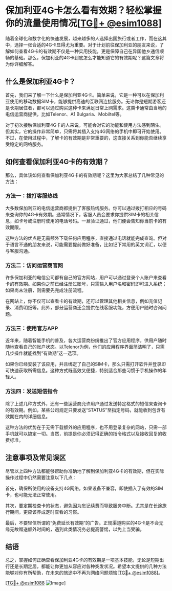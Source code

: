 # 保加利亚4G卡怎么看有效期？轻松掌握你的流量使用情况[[TG💪+ @esim1088](https://t.me/s/esim1088)]

随着全球化和数字化的快速发展，越来越多的人选择出国旅行或者工作，而在这其中，选择一张合适的4G卡显得尤为重要。对于计划前往保加利亚的朋友来说，了解如何查看4G卡的有效期不仅是一种实用技能，更是保障自己在异国他乡通信顺畅的基础。那么，保加利亚的4G卡到底怎么才能知道它的有效期呢？这篇文章将为你详细解答。

## 什么是保加利亚4G卡？

首先，我们来了解一下什么是保加利亚4G卡。简单来说，它是一种可以在保加利亚使用的移动数据SIM卡，能够提供高速的互联网连接服务。无论你是短期游客还是长期居住者，都可以通过购买这种卡来满足日常上网需求。这类卡通常由当地的电信运营商提供，比如Telenor、A1 Bulgaria、Mobiltel等。

对于初次接触保加利亚4G卡的人来说，可能会对它的功能和使用方法感到陌生。但其实，它的操作非常简单，只需将其插入支持4G网络的手机中即可开始使用。不过，在使用过程中，了解卡的有效期是非常重要的，这直接关系到你能否继续享受稳定的网络服务。

## 如何查看保加利亚4G卡的有效期？

那么，具体该如何查看保加利亚4G卡的有效期呢？这里为大家总结了几种常见的方法：

### 方法一：拨打客服热线

大多数保加利亚的电信运营商都提供了客服热线服务。你可以通过拨打相应的号码来查询你的4G卡有效期。通常情况下，客服人员会要求你提供SIM卡的相关信息，如卡号或注册时使用的电话号码。一旦验证通过，他们便会告知你当前卡的有效期限。

这种方法的优点是无需额外下载任何应用程序，直接通过电话就能完成查询。但对于语言不通的朋友来说，可能需要提前做好准备，比如记下常用的英文词汇，以便与客服沟通。

### 方法二：访问运营商官网

许多保加利亚的电信公司都有自己的官方网站，用户可以通过登录个人账户来查看卡的有效期。如果你之前已经注册过账号，只需输入用户名和密码即可进入系统；如果尚未注册，则需要先完成注册流程。

在网站上，你不仅可以查看卡的有效期，还可以管理其他相关信息，例如充值记录、消费明细等。此外，部分运营商还会提供在线客服功能，方便用户随时咨询问题。

### 方法三：使用官方APP

近年来，随着智能手机的普及，各大运营商纷纷推出了官方应用程序，供用户随时随地查看自己的账户状态。以Telenor为例，他们的应用程序界面简洁明了，只需几步操作就能找到“有效期”这一选项。

如果你已经安装了该应用，并且绑定了自己的SIM卡，那么只需打开软件并登录即可快速获取所需信息。这种方式既高效又便捷，特别适合那些习惯于手机操作的年轻人。

### 方法四：发送短信指令

除了上述几种方式外，还有一些运营商允许用户通过发送特定格式的短信来查询卡的有效期。例如，某些公司规定只要发送“STATUS”至指定号码，就能收到包含有效期在内的详细信息。

这种方法的优势在于无需下载额外的应用程序，也不用登录复杂的网站，只需一部手机就可以搞定一切。当然，前提是你必须记得正确的指令格式以及接收回复的收费标准。

## 注意事项及常见误区

尽管以上四种方法都能够帮助你准确地了解到保加利亚4G卡的有效期，但在实际操作过程中仍然需要注意以下几点：

首先，确保所使用的设备支持4G网络。如果设备不兼容，即使插入了有效的SIM卡，也可能无法正常使用。

其次，要定期检查卡的状态，避免因为忘记续费而导致服务中断。尤其是在长途旅行期间，更应该养成定时查看的习惯。

最后，不要轻信所谓的“免费延长有效期”的广告。正规渠道购买的4G卡是不会无缘无故赠送额外时间的，遇到此类情况务必提高警惕，以免上当受骗。

## 结语

总之，掌握如何正确查看保加利亚4G卡的有效期是一项基本技能，无论是短期出行还是长期定居，都能让你更加从容应对各种突发状况。希望本文提供的几种方法能够对你有所帮助，在未来的旅途中不再为网络问题烦恼[[TG💪+ @esim1088](https://t.me/s/esim1088)]。

[[TG💪+ @esim1088](https://t.me/s/esim1088) ![Image](https://i.postimg.cc/4NQfJmqS/Snipaste-2025-05-13-00-14-12.png)]